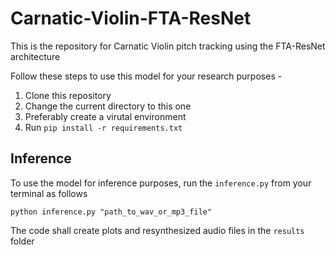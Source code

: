 # Carnatic-Violin-FTA-ResNet
 This is the repository for Carnatic Violin pitch tracking using the FTA-ResNet architecture

Follow these steps to use this model for your research purposes -
1. Clone this repository
2. Change the current directory to this one
3. Preferably create a virutal environment
4. Run `pip install -r requirements.txt`

## Inference
 To use the model for inference purposes, run the `inference.py` from your terminal as follows

 ```
python inference.py "path_to_wav_or_mp3_file"
 ```

The code shall create plots and resynthesized audio files in the `results` folder

